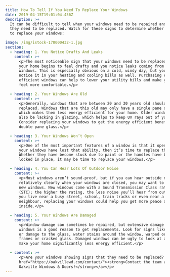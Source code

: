 ```yaml
---
title: How To Tell If You Need To Replace Your Windows
date: 2019-04-15T19:01:04.456Z
description: >+
  It can be difficult to tell when your windows need to be repaired and when
  they need to be replaced. Watch for these signs to determine whether it’s time
  to replace your windows:

image: /img/istock-170000432-1.jpg
section:
  - heading: 1. You Notice Drafts And Leaks
    content: >+
      <p>The most noticeable sign that your windows need to be replaced is that
      your home begins to feel drafty and you notice leaks coming from your
      windows. This is especially obvious on a cold, windy day, but you may
      notice it in your heating and cooling bills as well. Purchasing energy
      efficient windows can help to lower your utility bills and make your home
      feel more comfortable.</p>

  - heading: 2. Your Windows Are Old
    content: >+
      <p>Generally, windows that are between 20 and 30 years old should be
      replaced. Windows that are this old may only have a single pane of glass,
      which makes them less energy efficient for your home. Older windows may
      also be lacking in glazing, which helps to keep UV rays out of your home.
      Consider replacing your windows to get the energy efficient benefits of
      double pane glass.</p>

  - heading: 3. Your Windows Won’t Open
    content: >+
      <p>One of the most important features of a window is that it opens! If
      your windows have lost that ability, then it’s time to replace them.
      Whether they have become stuck due to paint or the handles have become
      locked in place, it may be time to replace your windows.</p>

  - heading: 4. You Can Hear Lots Of Outdoor Noise
    content: >+
      <p>Most windows aren’t sound-proof, but if you can hear outside noise
      relatively clearly when your windows are closed, you may want to consider
      new windows. New windows come with a Sound Transmission Class rating
      (STC); the higher the rating, the less noise you’ll hear from outside. If
      you live near a busy street, school, train tracks or even near a noisy
      neighbour, replacing your windows could help you get more peace and quiet
      inside.</p>

  - heading: 5. Your Windows Are Damaged
    content: >+
      <p>Window damage can sometimes be repaired, but extensive damage to your
      windows is a good reason to get replacements. Look for signs like chipping
      or damage to the glass, water stains around the window, warped or broken
      frames or cracked glass. Damaged windows can be ugly to look at and can
      make your home significantly less energy efficient.</p>

  - content: >+
      <p>Are your windows showing signs that they need to be replaced? <a
      href="https://oakvillewd.com/contact/"><strong>Contact the team at
      Oakville Windows & Doors!</strong></a></p>
---
```

